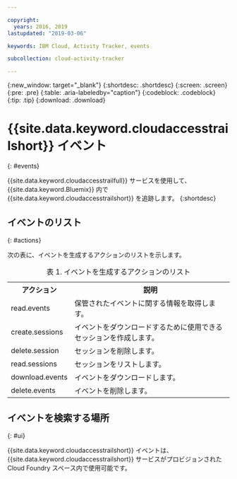 ```yaml
---

copyright:
  years: 2016, 2019
lastupdated: "2019-03-06"

keywords: IBM Cloud, Activity Tracker, events

subcollection: cloud-activity-tracker

---
```


{:new_window: target="_blank"}
{:shortdesc: .shortdesc}
{:screen: .screen}
{:pre: .pre}
{:table: .aria-labeledby="caption"}
{:codeblock: .codeblock}
{:tip: .tip}
{:download: .download}


# {{site.data.keyword.cloudaccesstrailshort}} イベント
{: #events}

{{site.data.keyword.cloudaccesstrailfull}} サービスを使用して、{{site.data.keyword.Bluemix}} 内で {{site.data.keyword.cloudaccesstrailshort}} を追跡します。 
{:shortdesc}



## イベントのリスト
{: #actions}

次の表に、イベントを生成するアクションのリストを示します。

<table>
  <caption>表 1. イベントを生成するアクションのリスト</caption>
  <tr>
    <th>アクション</th>
	  <th>説明</th>
  <tr>
  <tr>
    <td>read.events</td>
	  <td>保管されたイベントに関する情報を取得します。</td>
  </tr>
  <tr>
    <td>create.sessions</td>
	  <td>イベントをダウンロードするために使用できるセッションを作成します。</td>
  </tr>
  <tr>
    <td>delete.session</td>
	  <td>セッションを削除します。</td>
  </tr>
  <tr>
    <td>read.sessions</td>
	  <td>セッションをリストします。</td>
  </tr>
  <tr>
    <td>download.events</td>
	  <td>イベントをダウンロードします。</td>
  </tr>
  <tr>
    <td>delete.events</td>
	  <td>イベントを削除します。</td>
  </tr>
</table>


## イベントを検索する場所
{: #ui}
 	
{{site.data.keyword.cloudaccesstrailshort}} イベントは、{{site.data.keyword.cloudaccesstrailshort}} サービスがプロビジョンされた Cloud Foundry スペース内で使用可能です。
